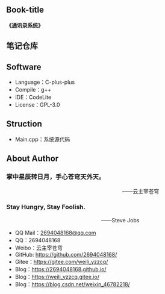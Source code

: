 ## Book-title
**《通讯录系统》**

## 笔记仓库

## Software

- Language：C-plus-plus
- Compile：g++
- IDE：CodeLite
- License：GPL-3.0

## Struction

- Main.cpp：系统源代码

## About Author

### 掌中星辰转日月，手心苍穹天外天。
&emsp;&emsp;&emsp;&emsp;&emsp;&emsp;&emsp;&emsp;&emsp;&emsp;&emsp;&emsp;&emsp;&emsp;&emsp;&emsp;&emsp;&emsp;&emsp;&emsp;&emsp;&emsp;——云主宰苍穹

### Stay Hungry, Stay Foolish.
&emsp;&emsp;&emsp;&emsp;&emsp;&emsp;&emsp;&emsp;&emsp;&emsp;&emsp;&emsp;&emsp;&emsp;&emsp;&emsp;&emsp;&emsp;——Steve Jobs

- QQ Mail：2694048168@qq.com
- QQ：2694048168
- Weibo：云主宰苍穹
- GitHub: https://github.com/2694048168/
- Gitee：https://gitee.com/weili_yzzcq/
- Blog：https://2694048168.github.io/
- Blog：https://weili_yzzcq.gitee.io/ 
- Blog：https://blog.csdn.net/weixin_46782218/
